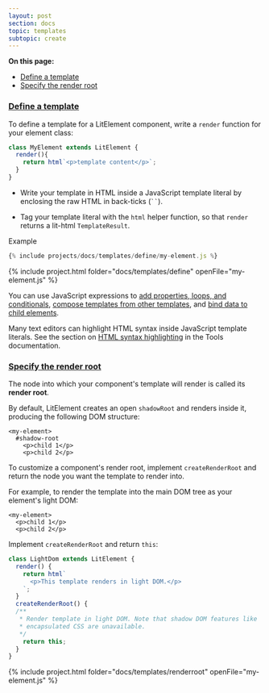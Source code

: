 ```yaml
---
layout: post
section: docs
topic: templates
subtopic: create
---
```


**On this page:**

* [Define a template](#define)
* [Specify the render root](#renderroot)

<a id="define">

### [Define a template](#define)

To define a template for a LitElement component, write a `render` function for your element class:

```js
class MyElement extends LitElement {
  render(){
    return html`<p>template content</p>`;
  }
}
```

* Write your template in HTML inside a JavaScript template literal by enclosing the raw HTML in back-ticks (<code>``</code>). 

* Tag your template literal with the `html` helper function, so that `render` returns a lit-html `TemplateResult`.

Example

```js
{% include projects/docs/templates/define/my-element.js %}
```

{% include project.html folder="docs/templates/define" openFile="my-element.js" %}

You can use JavaScript expressions to [add properties, loops, and conditionals](expressions), [compose templates from other templates](compose), and [bind data to child elements](databinding).

Many text editors can highlight HTML syntax inside JavaScript template literals. See the section on [HTML syntax highlighting](tools/develop#highlighting) in the Tools documentation.

<a id="renderroot">

### [Specify the render root](#renderroot)

The node into which your component's template will render is called its **render root**.

By default, LitElement creates an open `shadowRoot` and renders inside it, producing the following DOM structure:

```text
<my-element>
  #shadow-root
    <p>child 1</p>
    <p>child 2</p>
```

To customize a component's render root, implement `createRenderRoot` and return the node you want the template to render into. 

For example, to render the template into the main DOM tree as your element's light DOM:

```text
<my-element>
  <p>child 1</p>
  <p>child 2</p>
```

Implement `createRenderRoot` and return `this`:

```js
class LightDom extends LitElement {
  render() {
    return html`
      <p>This template renders in light DOM.</p>
    `;
  }
  createRenderRoot() {
  /**
   * Render template in light DOM. Note that shadow DOM features like 
   * encapsulated CSS are unavailable.
   */
    return this;
  }
}
```

{% include project.html folder="docs/templates/renderroot" openFile="my-element.js" %}
